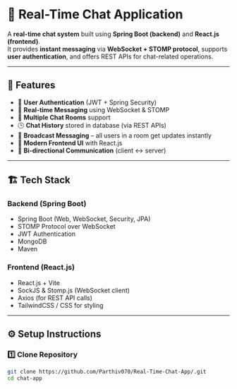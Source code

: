 # 💬 Real-Time Chat Application

A **real-time chat system** built using **Spring Boot (backend)** and **React.js (frontend)**.  
It provides **instant messaging** via **WebSocket + STOMP protocol**, supports **user authentication**, and offers REST APIs for chat-related operations.

---

## 🚀 Features

- 🔐 **User Authentication** (JWT + Spring Security)  
- 📡 **Real-time Messaging** using WebSocket & STOMP  
- 💬 **Multiple Chat Rooms** support  
- 🕒 **Chat History** stored in database (via REST APIs)  
- 📧 **Broadcast Messaging** – all users in a room get updates instantly  
- 🎨 **Modern Frontend UI** with React.js  
- 🔄 **Bi-directional Communication** (client ↔ server)  

---

## 🏗️ Tech Stack

### Backend (Spring Boot)
- Spring Boot (Web, WebSocket, Security, JPA)  
- STOMP Protocol over WebSocket  
- JWT Authentication  
- MongoDB 
- Maven  

### Frontend (React.js)
- React.js + Vite  
- SockJS & Stomp.js (WebSocket client)  
- Axios (for REST API calls)  
- TailwindCSS / CSS for styling  

---

## ⚙️ Setup Instructions

### 1️⃣ Clone Repository
```bash
git clone https://github.com/Parthiv070/Real-Time-Chat-App/.git
cd chat-app

